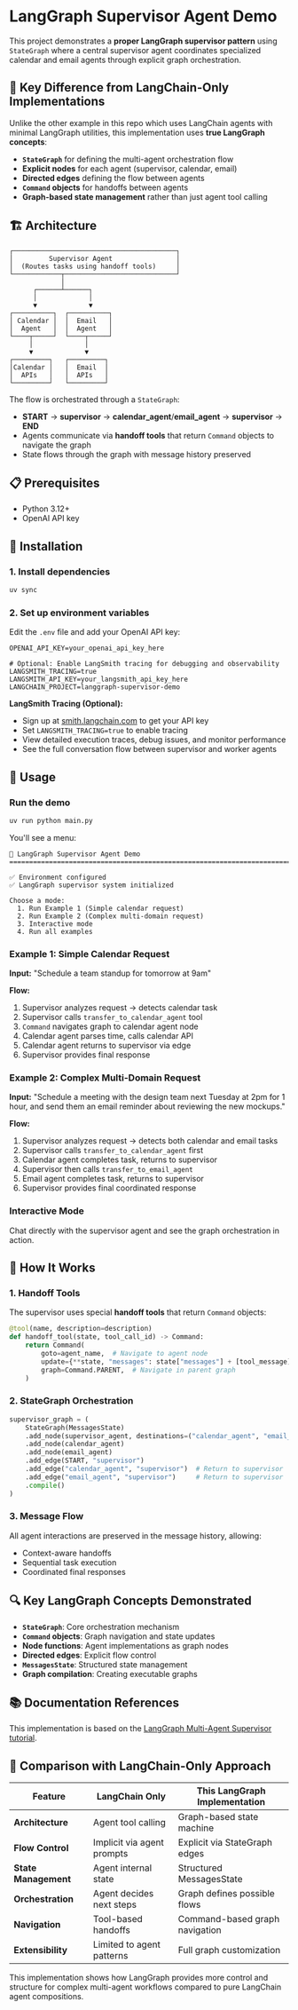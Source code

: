 # LangGraph Supervisor Agent Demo

This project demonstrates a **proper LangGraph supervisor pattern** using `StateGraph` where a central supervisor agent coordinates specialized calendar and email agents through explicit graph orchestration.

## 🔄 Key Difference from LangChain-Only Implementations

Unlike the other example in this repo which uses LangChain agents with minimal LangGraph utilities, this implementation uses **true LangGraph concepts**:

- **`StateGraph`** for defining the multi-agent orchestration flow
- **Explicit nodes** for each agent (supervisor, calendar, email)
- **Directed edges** defining the flow between agents
- **`Command` objects** for handoffs between agents
- **Graph-based state management** rather than just agent tool calling

## 🏗️ Architecture

```
┌─────────────────────────────────────────┐
│         Supervisor Agent                │
│  (Routes tasks using handoff tools)     │
└────────────┬────────────────────────────┘
             │
      ┌──────┴──────┐
      │             │
      ▼             ▼
┌──────────┐  ┌──────────┐
│ Calendar │  │  Email   │
│  Agent   │  │  Agent   │
└────┬─────┘  └────┬─────┘
     │             │
     ▼             ▼
┌─────────┐   ┌─────────┐
│Calendar │   │  Email  │
│  APIs   │   │  APIs   │
└─────────┘   └─────────┘
```

The flow is orchestrated through a `StateGraph`:
- **START** → **supervisor** → **calendar_agent**/**email_agent** → **supervisor** → **END**
- Agents communicate via **handoff tools** that return `Command` objects to navigate the graph
- State flows through the graph with message history preserved

## 📋 Prerequisites

- Python 3.12+
- OpenAI API key

## 🚀 Installation

### 1. Install dependencies

```bash
uv sync
```

### 2. Set up environment variables

Edit the `.env` file and add your OpenAI API key:

```env
OPENAI_API_KEY=your_openai_api_key_here

# Optional: Enable LangSmith tracing for debugging and observability
LANGSMITH_TRACING=true
LANGSMITH_API_KEY=your_langsmith_api_key_here
LANGCHAIN_PROJECT=langgraph-supervisor-demo
```

**LangSmith Tracing (Optional):**
- Sign up at [smith.langchain.com](https://smith.langchain.com) to get your API key
- Set `LANGSMITH_TRACING=true` to enable tracing
- View detailed execution traces, debug issues, and monitor performance
- See the full conversation flow between supervisor and worker agents

## 🎯 Usage

### Run the demo

```bash
uv run python main.py
```

You'll see a menu:
```
🤖 LangGraph Supervisor Agent Demo
================================================================================

✅ Environment configured
✅ LangGraph supervisor system initialized

Choose a mode:
  1. Run Example 1 (Simple calendar request)
  2. Run Example 2 (Complex multi-domain request)
  3. Interactive mode
  4. Run all examples
```

### Example 1: Simple Calendar Request

**Input:** "Schedule a team standup for tomorrow at 9am"

**Flow:**
1. Supervisor analyzes request → detects calendar task
2. Supervisor calls `transfer_to_calendar_agent` tool
3. `Command` navigates graph to calendar agent node
4. Calendar agent parses time, calls calendar API
5. Calendar agent returns to supervisor via edge
6. Supervisor provides final response

### Example 2: Complex Multi-Domain Request

**Input:** "Schedule a meeting with the design team next Tuesday at 2pm for 1 hour, and send them an email reminder about reviewing the new mockups."

**Flow:**
1. Supervisor analyzes request → detects both calendar and email tasks
2. Supervisor calls `transfer_to_calendar_agent` first
3. Calendar agent completes task, returns to supervisor
4. Supervisor then calls `transfer_to_email_agent`
5. Email agent completes task, returns to supervisor
6. Supervisor provides final coordinated response

### Interactive Mode

Chat directly with the supervisor agent and see the graph orchestration in action.

## 🧠 How It Works

### 1. Handoff Tools

The supervisor uses special **handoff tools** that return `Command` objects:

```python
@tool(name, description=description)
def handoff_tool(state, tool_call_id) -> Command:
    return Command(
        goto=agent_name,  # Navigate to agent node
        update={**state, "messages": state["messages"] + [tool_message]},
        graph=Command.PARENT,  # Navigate in parent graph
    )
```

### 2. StateGraph Orchestration

```python
supervisor_graph = (
    StateGraph(MessagesState)
    .add_node(supervisor_agent, destinations=("calendar_agent", "email_agent", END))
    .add_node(calendar_agent)
    .add_node(email_agent)
    .add_edge(START, "supervisor")
    .add_edge("calendar_agent", "supervisor")  # Return to supervisor
    .add_edge("email_agent", "supervisor")     # Return to supervisor
    .compile()
)
```

### 3. Message Flow

All agent interactions are preserved in the message history, allowing:
- Context-aware handoffs
- Sequential task execution
- Coordinated final responses

## 🔍 Key LangGraph Concepts Demonstrated

- **`StateGraph`**: Core orchestration mechanism
- **`Command` objects**: Graph navigation and state updates
- **Node functions**: Agent implementations as graph nodes
- **Directed edges**: Explicit flow control
- **`MessagesState`**: Structured state management
- **Graph compilation**: Creating executable graphs

## 📚 Documentation References

This implementation is based on the [LangGraph Multi-Agent Supervisor tutorial](https://langchain-ai.github.io/langgraph/tutorials/multi_agent/agent_supervisor/).

## 🤝 Comparison with LangChain-Only Approach

| Feature | LangChain Only | This LangGraph Implementation |
|---------|----------------|-------------------------------|
| **Architecture** | Agent tool calling | Graph-based state machine |
| **Flow Control** | Implicit via agent prompts | Explicit via StateGraph edges |
| **State Management** | Agent internal state | Structured MessagesState |
| **Orchestration** | Agent decides next steps | Graph defines possible flows |
| **Navigation** | Tool-based handoffs | Command-based graph navigation |
| **Extensibility** | Limited to agent patterns | Full graph customization |

This implementation shows how LangGraph provides more control and structure for complex multi-agent workflows compared to pure LangChain agent compositions.